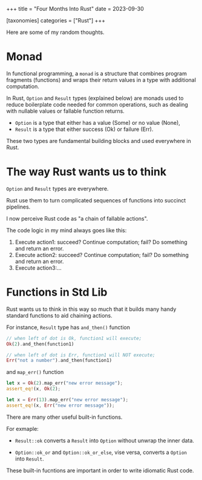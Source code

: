 +++
title = "Four Months Into Rust"
date = 2023-09-30

[taxonomies]
categories = ["Rust"]
+++

Here are some of my random thoughts.

# Monad 

In functional programming, a `monad` is a structure that combines program
fragments (functions) and wraps their return values in a type with additional
computation.

In Rust, `Option` and `Result` types (explained below) are monads used to reduce boilerplate
code needed for common operations, such as dealing with nullable values or
fallable function returns.

- `Option` is a type that either has a value (Some) or no
value (None), 
- `Result` is a type that either success (Ok) or failure (Err).

These two types are fundamental building blocks and used everywhere in Rust. 


# The way Rust wants us to think

`Option` and `Result` types are everywhere. 

Rust use them to turn complicated sequences of functions into succinct pipelines.

I now perceive Rust code as "a chain of fallable actions".

The code logic in my mind always goes like this:

1. Execute action1: succeed? Continue computation; fail? Do something and return an error.
1. Execute action2: succeed? Continue computation; fail? Do something and return an error.
3. Execute action3:...

# Functions in Std Lib

Rust wants us to think in this way so much that it builds many handy standard functions to aid chaining actions.

For instance, `Result` type has `and_then()` function

```Rust
// when left of dot is Ok, function1 will execute;
Ok(2).and_then(function1)

// when left of dot is Err, function1 will NOT execute;
Err("not a number").and_then(function1)
```

and `map_err()` function

```Rust
let x = Ok(2).map_err("new error message");
assert_eq!(x, Ok(2);

let x = Err(13).map_err("new error message");
assert_eq!(x, Err("new error message"));
```

There are many other useful built-in functions.

For exmaple: 

- `Result::ok` converts a `Result` into `Option` without unwrap the inner data. 

- `Option::ok_or` and `Option::ok_or_else`, vise versa, converts a `Option` into `Result`.

These built-in fucntions are important in order to write idiomatic Rust code.
